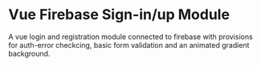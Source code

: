 # Vue Firebase Sign-in/up Module
 A vue login and registration module connected to firebase with provisions for auth-error checkcing, basic form validation and an animated gradient background.
